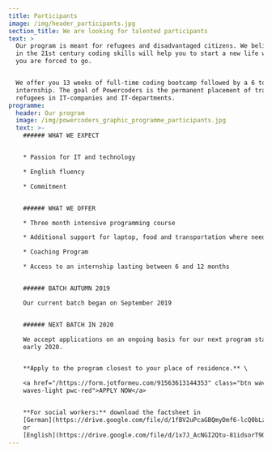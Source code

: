 ```yaml
---
title: Participants
image: /img/header_participants.jpg
section_title: We are looking for talented participants
text: >
  Our program is meant for refugees and disadvantaged citizens. We believe that
  in the 21st century coding skills will help you to start a new life wherever
  you are forced to go. 


  We offer you 13 weeks of full-time coding bootcamp followed by a 6 to 12-month
  internship. The goal of Powercoders is the permanent placement of trained
  refugees in IT-companies and IT-departments.  
programme:
  header: Our program
  image: /img/powercoders_graphic_programme_participants.jpg
  text: >-
    ###### WHAT WE EXPECT


    * Passion for IT and technology

    * English fluency

    * Commitment


    ###### WHAT WE OFFER

    * Three month intensive programming course

    * Additional support for laptop, food and transportation where needed

    * Coaching Program

    * Access to an internship lasting between 6 and 12 months


    ###### BATCH AUTUMN 2019

    Our current batch began on September 2019


    ###### NEXT BATCH IN 2020

    We accept applications on an ongoing basis for our next program starting
    early 2020.


    **Apply to the program closest to your place of residence.** \

    <a href="/https://form.jotformeu.com/91563613144353" class="btn waves-effect
    waves-light pwc-red">APPLY NOW</a> 


    **For social workers:** download the factsheet in
    [German](https://drive.google.com/file/d/1fBV2uPcaGBQmyDmf6-lcQ0bLzjvjHQXf/view)
    or
    [English](https://drive.google.com/file/d/1x7J_AcNGI2Qtu-81idsorT9GW-dyY1j0/view)
---
```


